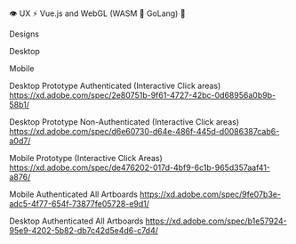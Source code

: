 👁️ UX ⚡ Vue.js and WebGL (WASM 🐹 GoLang) 🍭

Designs 

Desktop

Mobile

Desktop Prototype Authenticated (Interactive Click areas)
https://xd.adobe.com/spec/2e80751b-9f61-4727-42bc-0d68956a0b9b-58b1/
 
Desktop Prototype Non-Authenticated (Interactive Click areas)
https://xd.adobe.com/spec/d6e60730-d64e-486f-445d-d0086387cab6-a0d7/
 
Mobile Prototype (Interactive Click Areas)
https://xd.adobe.com/spec/de476202-017d-4bf9-6c1b-965d357aaf41-a876/
 
 
Mobile Authenticated All Artboards
https://xd.adobe.com/spec/9fe07b3e-adc5-4f77-654f-73877fe05728-e9d1/
 
Desktop Authenticated All Artboards
https://xd.adobe.com/spec/b1e57924-95e9-4202-5b82-db7c42d5e4d6-c7d4/
